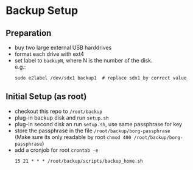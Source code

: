 Backup Setup
============

Preparation
-----------
  * buy two large external USB harddrives
  * format each drive with ext4
  * set label to `backupN`, where N is the number of the disk.  
    e.g.:
    ```
    sudo e2label /dev/sdx1 backup1  # replace sdx1 by correct value
    ```

Initial Setup (as root)
-----------------------
  * checkout this repo to `/root/backup`
  * plug-in backup disk and run `setup.sh`
  * plug-in second disk an run `setup.sh`, use same passphrase for key
  * store the passphrase in the file `/root/backup/borg-passphrase`  
    (Make sure its only readable by root `chmod 400 /root/backup/borg-passphrase`)
  * add a cronjob for root `crontab -e`
    ```
    15 21 * * * /root/backup/scripts/backup_home.sh
    ```

